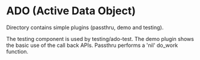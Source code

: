 # ADO (Active Data Object)

Directory contains simple plugins (passthru, demo and testing).  

The testing component is used by testing/ado-test.  The demo plugin
shows the basic use of the call back APIs.  Passthru performs a 'nil'
do_work function.


